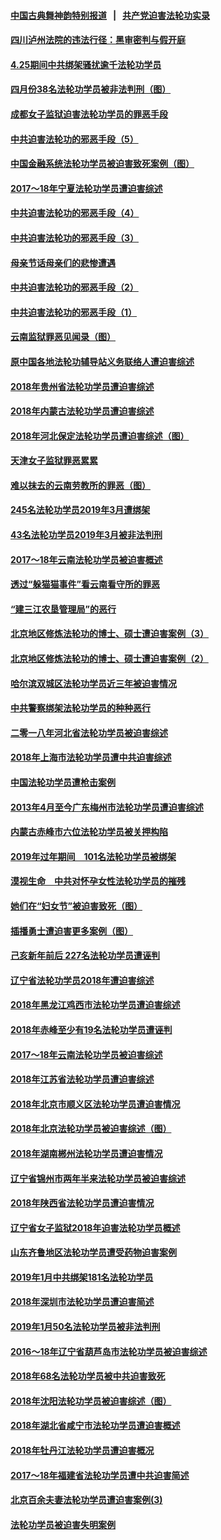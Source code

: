 #### [中国古典舞神韵特别报道](shenyun.md?t=05280732) &nbsp;&nbsp;|&nbsp;&nbsp; [共产党迫害法轮功实录](https://github.com/gfw-breaker/mh-news/)  

#### [四川泸州法院的违法行径：黑审密判与假开庭](../pages/328/387912.md?t=05280732) 

#### [4.25期间中共绑架骚扰逾千法轮功学员](../pages/328/387461.md?t=05280732) 

#### [四月份38名法轮功学员被非法判刑（图）](../pages/328/387019.md?t=05280732) 

#### [成都女子监狱迫害法轮功学员的罪恶手段](../pages/328/387052.md?t=05280732) 

#### [中共迫害法轮功的邪恶手段（5）](../pages/328/385889.md?t=05280732) 

#### [中国金融系统法轮功学员被迫害致死案例（图）](../pages/328/387062.md?t=05280732) 

#### [2017～18年宁夏法轮功学员遭迫害综述](../pages/328/386841.md?t=05280732) 

#### [中共迫害法轮功的邪恶手段（4）](../pages/328/385890.md?t=05280732) 

#### [中共迫害法轮功的邪恶手段（3）](../pages/328/385887.md?t=05280732) 

#### [母亲节话母亲们的悲惨遭遇](../pages/328/386412.md?t=05280732) 

#### [中共迫害法轮功的邪恶手段（2）](../pages/328/385888.md?t=05280732) 

#### [中共迫害法轮功的邪恶手段（1）](../pages/328/385886.md?t=05280732) 

#### [云南监狱罪恶见闻录（图）](../pages/328/385724.md?t=05280732) 

#### [原中国各地法轮功辅导站义务联络人遭迫害综述](../pages/328/385649.md?t=05280732) 

#### [2018年贵州省法轮功学员遭迫害综述](../pages/328/385681.md?t=05280732) 

#### [2018年内蒙古法轮功学员遭迫害综述](../pages/328/385263.md?t=05280732) 

#### [2018年河北保定法轮功学员遭迫害综述（图）](../pages/328/385300.md?t=05280732) 

#### [天津女子监狱罪恶累累](../pages/328/385253.md?t=05280732) 

#### [难以抹去的云南劳教所的罪恶（图）](../pages/328/385221.md?t=05280732) 

#### [245名法轮功学员2019年3月遭绑架](../pages/328/385187.md?t=05280732) 

#### [43名法轮功学员2019年3月被非法判刑](../pages/328/385182.md?t=05280732) 

#### [2017～18年云南法轮功学员被迫害概述](../pages/328/385004.md?t=05280732) 

#### [透过“躲猫猫事件”看云南看守所的罪恶](../pages/328/385067.md?t=05280732) 

#### [“建三江农垦管理局”的恶行](../pages/328/385027.md?t=05280732) 

#### [北京地区修炼法轮功的博士、硕士遭迫害案例（3）](../pages/328/384785.md?t=05280732) 

#### [北京地区修炼法轮功的博士、硕士遭迫害案例（2）](../pages/328/384784.md?t=05280732) 

#### [哈尔滨双城区法轮功学员近三年被迫害情况](../pages/328/384535.md?t=05280732) 

#### [中共警察绑架法轮功学员的种种恶行](../pages/328/384325.md?t=05280732) 

#### [二零一八年河北省法轮功学员被迫害综述](../pages/328/384198.md?t=05280732) 

#### [2018年上海市法轮功学员遭中共迫害综述](../pages/328/384199.md?t=05280732) 

#### [中国法轮功学员遭枪击案例](../pages/328/384033.md?t=05280732) 

#### [2013年4月至今广东梅州市法轮功学员遭迫害综述](../pages/328/383749.md?t=05280732) 

#### [内蒙古赤峰市六位法轮功学员被关押构陷](../pages/328/383688.md?t=05280732) 

#### [2019年过年期间　101名法轮功学员被绑架](../pages/328/383656.md?t=05280732) 

#### [漠视生命　中共对怀孕女性法轮功学员的摧残](../pages/328/383669.md?t=05280732) 

#### [她们在“妇女节”被迫害致死（图）](../pages/328/383651.md?t=05280732) 

#### [插播勇士遭迫害更多案例（图）](../pages/328/383599.md?t=05280732) 

#### [己亥新年前后 227名法轮功学员遭诬判](../pages/328/383600.md?t=05280732) 

#### [辽宁省法轮功学员2018年遭迫害综述](../pages/328/383493.md?t=05280732) 

#### [2018年黑龙江鸡西市法轮功学员遭迫害综述](../pages/328/383408.md?t=05280732) 

#### [2018年赤峰至少有19名法轮功学员遭诬判](../pages/328/383424.md?t=05280732) 

#### [2017～18年云南法轮功学员被迫害综述](../pages/328/383363.md?t=05280732) 

#### [2018年江苏省法轮功学员遭迫害综述](../pages/328/383165.md?t=05280732) 

#### [2018年北京市顺义区法轮功学员遭迫害情况](../pages/328/383093.md?t=05280732) 

#### [2018年北京法轮功学员被迫害综述（图）](../pages/328/382987.md?t=05280732) 

#### [2018年湖南郴州法轮功学员遭迫害情况](../pages/328/382862.md?t=05280732) 

#### [辽宁省锦州市两年半来法轮功学员被迫害综述](../pages/328/382725.md?t=05280732) 

#### [2018年陕西省法轮功学员遭迫害情况](../pages/328/382787.md?t=05280732) 

#### [辽宁省女子监狱2018年迫害法轮功学员概述](../pages/328/382736.md?t=05280732) 

#### [山东齐鲁地区法轮功学员遭受药物迫害案例](../pages/328/382743.md?t=05280732) 

#### [2019年1月中共绑架181名法轮功学员](../pages/328/382629.md?t=05280732) 

#### [2018年深圳市法轮功学员遭迫害简述](../pages/328/382526.md?t=05280732) 

#### [2019年1月50名法轮功学员被非法判刑](../pages/328/382544.md?t=05280732) 

#### [2016～18年辽宁省葫芦岛市法轮功学员被迫害综述](../pages/328/382595.md?t=05280732) 

#### [2018年68名法轮功学员被中共迫害致死](../pages/328/382525.md?t=05280732) 

#### [2018年沈阳法轮功学员被迫害综述（图）](../pages/328/382455.md?t=05280732) 

#### [2018年湖北省咸宁市法轮功学员遭迫害概述](../pages/328/381087.md?t=05280732) 

#### [2018年牡丹江法轮功学员遭迫害概况](../pages/328/380990.md?t=05280732) 

#### [2017～18年福建省法轮功学员遭中共迫害简述](../pages/328/380823.md?t=05280732) 

#### [北京百余夫妻法轮功学员遭迫害案例(3)](../pages/328/380721.md?t=05280732) 

#### [法轮功学员被迫害失明案例](../pages/328/380821.md?t=05280732) 

